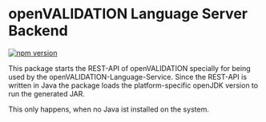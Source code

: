 # openVALIDATION Language Server Backend

[![npm version](https://badge.fury.io/js/openvalidation-languageserver-backend.svg)](https://badge.fury.io/js/openvalidation-languageserver-backend)

This package starts the REST-API of openVALIDATION specially for being used by the openVALIDATION-Language-Service.
Since the REST-API is written in Java the package loads the platform-specific openJDK version to run the generated JAR.

This only happens, when no Java ist installed on the system.